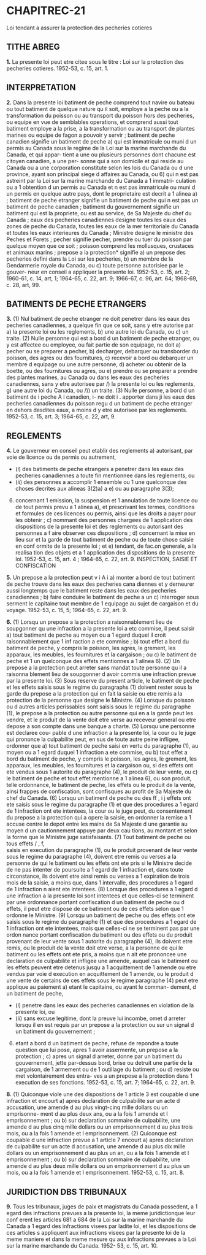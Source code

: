
# CHAPITREC-21
Loi tendant a assurer la protection des
pecheries cotieres

## TITHE ABREG

**1.** La presente loi peut etre citee sous le
titre : Loi sur la protection des pecheries cotieres.
1952-53, c. 15, art. 1.

## INTERPRETATION

**2.** Dans la presente loi
batiment de peche comprend tout navire
ou bateau ou tout batiment de quelque
nature qu il soit, employe a la peche ou a
la transformation du poisson ou au transport
du poisson hors des pecheries, ou equipe en
vue de semblables operations, et comprend
aussi tout batiment employe a la prise, a la
transformation ou au transport de plantes
marines ou equipe de fagon a pouvoir y
servir ;
batiment de peche canadien signifie un
batiment de peche
a) qui est immatricule ou muni d un permis
au Canada sous le regime de la Loi sur la
marine marchande du Canada, et qui appar-
tient a une ou plusieurs personnes dont
chacune est citoyen canadien, a une per-
sonne qui a son domicile et qui reside au
Canada ou a une corporation constitute
selon les lois du Canada ou d une province,
ayant son principal siege d affaires au
Canada, ou
6) qui n est pas astreint par la Loi sur la
marine marchande du Canada a 1 immatri-
culation ou a 1 obtention d un permis au
Canada et n est pas immatricule ou muni
d un permis en quelque autre pays,
dont le proprietaire est decrit a 1 alinea a) ;
batiment de peche etranger signifie un
batiment de peche qui n est pas un batiment
de peche canadien ;
batiment du gouvernement signifie un
batiment qui est la propriete, ou est au
service, de Sa Majeste du chef du Canada ;
eaux des pecheries canadiennes designe
toutes les eaux des zones de peche du
Canada, toutes les eaux de la mer territoriale
du Canada et toutes les eaux interieures du
Canada ;
Ministre designe le ministre des Peches et
Forets ;
pecher signifie pecher, prendre ou tuer du
poisson par quelque moyen que ce soit ;
poisson comprend les mollusques, crustaces
et animaux marins ;
prepose a la protection* signifie
a) un prepose des pecheries defini dans la
Loi sur les pecheries,
b) un membre de la Gendarmerie royale du
Canada, ou
c) toute personne autorisiee par le gouver-
neur en conseil a appliquer la presente loi.
1952-53, c. 15, art. 2; 1960-61, c. 14, art, 1;
1964-65, c. 22, art. 9; 1966-67, c. 96, art. 64;
1968-69, c. 28, art, 99.

## BATIMENTS DE PECHE ETRANGERS

**3.** (1) Nul batiment de peche etranger ne
doit penetrer dans les eaux des pecheries
canadiennes, a quelque fin que ce soit, sans y
etre autorise par
a) la presente loi ou les reglements,
b) une autre loi du Canada, ou
c) un traite.
(2) Nulle personne qui est a bord d un
batiment de peche etranger, ou y est affectee
ou employee, ou fait partie de son equipage,
ne doit
a) pecher ou se preparer a pecher,
b) decharger, debarquer ou transborder du
poisson, des agres ou des fournitures,
c) recevoir a bord ou debarquer un membre
d equipage ou une autre personne,
d) acheter ou obtenir de la boette, ou des
fournitures ou agres, ou
e) prendre ou se preparer a prendre des
plantes marines,
au Canada ou dans les eaux des pecheries
canadiennes, sans y etre autorisee par
/) la presente loi ou les reglements,
g) une autre loi du Canada, ou
/)) un traite.
(3) Nulle personne, a bord d un batiment
de i peche A i canadien, i- ne doit i . apporter dans ji les
eaux des pecheries canadiennes du poisson
regu d un batiment de peche etranger en
dehors desdites eaux, a moins d y etre
autorisee par les reglements. 1952-53, c. 15,
art. 3; 1964-65, c. 22, art, 9.

## REGLEMENTS

**4.** Le gouverneur en conseil peut etablir
des reglements
a) autorisant, par voie de licence ou de
permis ou autrement,
  * (_i_) des batiments de peche etrangers a
penetrer dans les eaux des pecheries
canadiennes a toute fin mentionnee dans
les reglements, ou
  * (_ii_) des personnes a accomplir 1 ensemble
ou 1 une quelconque des choses decrites
aux alineas 3(2)a) a e) ou au paragraphe
3(3);
6) concernant 1 emission, la suspension et
1 annulation de toute licence ou de tout
permis prevu a 1 alinea a), et prescrivant les
termes, conditions et formules de ces licences
ou permis, ainsi que les droits a payer pour
les obtenir ;
c) nommant des personnes chargees de
1 application des dispositions de la presente
loi et des reglements ou autorisant des
personnes a f aire observer ces dispositions ;
d) concernant la mise en lieu sur et la garde
de tout batiment de peche ou de toute chose
saisie en conf ormite de la presente loi ; et
e) tendant, de fac.on generale, a la realisa
tion des objets et a 1 application des
dispositions de la presente loi. 1952-53, c.
15, art. 4 ; 1964-65, c. 22, art. 9.
INSPECTION, SAISIE ET CONFISCATION

**5.** Un prepose a la protection peut
v i A i
a) monter a bord de tout batiment de peche
trouve dans les eaux des pecheries cana
diennes et y derneurer aussi longtemps que
le batiment reste dans les eaux des pecheries
canadiennes ;
b) faire conduire le batiment de peche a un
c) interroger sous serment le capitaine
tout membre de 1 equipage au sujet de
cargaison et du voyage. 1952-53, c. 15,
5; 1964-65, c. 22, art. 9.

**6.** (1) Lorsqu un prepose a la protection a
raisonnablement lieu de soupgonner qu une
infraction a la presente loi a etc commise, il
peut saisir
a) tout batiment de peche au moyen ou a
1 egard duquel il croit raisonnablement que
1 inf raction a ete commise ;
b) tout effet a bord du batiment de peche,
y compris le poisson, les agres, le grement,
les apparaux, les meubles, les fournitures et
la cargaison ; ou
c) le batiment de peche et 1 un quelconque
des effets mentionnes a 1 alinea 6).
(2) Un prepose a la protection peut arreter
sans mandat toute personne qu il a raisonna
blement lieu de soupgonner d avoir commis
une infraction prevue par la presente loi.
(3) Sous reserve du present article, le
batiment de peche et les effets saisis sous le
regime du paragraphs (1) doivent rester sous
la garde du prepose a la protection qui en
fait la saisie ou etre remis a la protection de
la personne que designe le Ministre.
(4) Lorsque du poisson ou d autres articles
perissables sont saisis sous le regime du
paragraphe (1), le prepose a la protection ou
autre personne qui en a la garde peut les
vendre, et le produit de la vente doit etre
verse au receveur general ou etre depose a son
compte dans une banque a charte.
(5) Lorsqu une personne est declaree cou-
pable d une infraction a la presente loi, la
cour ou le juge qui prononce la culpabilite
peut, en sus de toute autre peine infligee,
ordonner que
a) tout batiment de peche saisi en vertu du
paragraphe (1), au moyen ou a 1 egard
duquel 1 infraction a ete commise, ou
b) tout effet a bord du batiment de peche,
y compris le poisson, les agres, le grement,
les apparaux, les meubles, les fournitures et
la cargaison ou, si des effets ont ete vendus
sous 1 autorite du paragraphe (4), le produit
de leur vente, ou
c) le batiment de peche et tout effet
mentionne a 1 alinea 6), ou son produit,
telle ordonnance, le batiment de peche, les
effets ou le produit de la vente, ainsi frappes
de confiscation, sont confisques au profit de
Sa Majeste du chef du Canada.
(6) Lorsqu un batiment de peche ou des
ff , i j
effets ont ete saisis sous le regime du
paragraphe (1) et que des procedures a 1 egard
de 1 infraction ont ete intentees, la cour ou le
juge peut, du consentement du prepose a la
protection qui a opere la saisie, en ordonner
la remise a 1 accuse centre le depot entre les
mains de Sa Majeste d une garantie au moyen
d un cautionnement appuye par deux cau
tions, au montant et selon la forme que le
Ministre juge satisfaisants.
(7) Tout batiment de peche ou tous effets
/ , f,\
saisis en execution du paragraphe (1), ou le
produit provenant de leur vente sous le regime
du paragraphe (4), doivent etre remis ou
verses a la personne de qui le batiment ou les
effets ont ete pris si le Ministre decide de ne
pas intenter de poursuite a 1 egard de
1 infraction et, dans toute circonstance, ils
doivent etre ainsi remis ou verses a 1 expiration
de trois mois de la saisie, a moins que, dans
1 intervalle, des procedures a 1 egard de
1 infraction n aient ete intentees.
(8) Lorsque des procedures a 1 egard d une
infraction a la presente loi sont intentees et
que celles-ci se terminent par une ordonnance
portant confiscation d un batiment de peche
ou d effets, il peut etre dispose de ce batiment
ou de ces effets selon que 1 ordonne le
Ministre.
(9) Lorsqu un batiment de peche ou des
effets ont ete saisis sous le regime du
paragraphe (1) et que des procedures a 1 egard
de 1 infraction ont ete intentees, mais que
celles-ci ne se terminent pas par une ordon
nance portant confiscation du batiment ou
des effets ou du produit provenant de leur
vente sous 1 autorite du paragraphe (4), ils
doivent etre remis, ou le produit de la vente
doit etre verse, a la personne de qui le
batiment ou les effets ont ete pris, a moins
que n ait ete prononcee une declaration de
culpabilite et infligee une amende, auquel cas
le batiment ou les effets peuvent etre detenus
jusqu a 1 acquittement de 1 amende ou etre
vendus par voie d execution en acquittement
de 1 amende, ou le produit d une vente de
certains de ces effets sous le regime
paragraphe (4) peut etre applique au paiement
a) etant le capitaine, ou ayant le comman-
dement, d un batiment de peche,
  * (_i_) penetre dans les eaux des pecheries
canadiennes en violation de la presente
loi, ou
  * (_ii_) sans excuse legitime, dont la preuve
lui incombe, omet d arreter lorsqu il en
est requis par un prepose a la protection
ou sur un signal d un batiment du
gouvernement ;
6) etant a bord d un batiment de peche,
refuse de repondre a toute question que lui
pose, apres 1 avoir assermente, un prepose a
la protection ;
c) apres un signal d arreter, donne par un
batiment du gouvernement, jette par-dessus
bord, brise ou detruit une partie de la
cargaison, de 1 armement ou de 1 outillage
du batiment ; ou
d) resiste ou met volontairement des entra-
ves a un prepose a la protection dans
1 execution de ses fonctions. 1952-53, c. 15,
art. 7; 1964-65, c. 22, art. 9.

**8.** (1) Quiconque viole une des dispositions
de 1 article 3 est coupable d une infraction et
encourt
a) apres declaration de culpabilite sur un
acte d accusation, une amende d au plus
vingt-cinq mille dollars ou un emprisonne-
ment d au plus deux ans, ou a la fois
1 amende et I emprisonnement ; ou
b) sur declaration sommaire de culpabilite,
une amende d au plus cinq mille dollars ou
un emprisonnement d au plus trois mois, ou
a la fois 1 amende et l emprisonnement.
(2) Quiconque est coupable d une infraction
prevue a 1 article 7 encourt
a) apres declaration de culpabilite sur un
acte d accusation, une amende d au plus
dix mille dollars ou un emprisonnement
d au plus un an, ou a la fois 1 amende et
I emprisonnement ; ou
b) sur declaration sommaire de culpabilite,
une amende d au plus deux mille dollars
ou un emprisonnement d au plus un mois,
ou a la fois 1 amende et I emprisonnement.
1952-53, c. 15, art. 8.

## JURIDICTION DBS TRIBUNAUX

**9.** Tous les tribunaux, juges de paix et
magistrats du Canada possedent, a 1 egard
des infractions prevues a la presente loi, la
meme juridictionque leur conf erent les articles
681 a 684 de la Loi sur la marine marchande du
Canada a 1 egard des infractions visees par
ladite loi, et les dispositions de ces articles
s appliquent aux infractions visees par la
presente loi de la meme maniere et dans la
meme mesure qu aux infractions prevues a la
Loi sur la marine marchande du Canada. 1952-
53, c. 15, art. 10.
